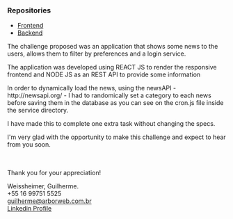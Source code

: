 ### Repositories
* [Frontend](https://github.com/gsweissheimer/cheescake/tree/frontend)
* [Backend](https://github.com/gsweissheimer/cheescake/tree/backend)

<p>The challenge proposed was an application that shows some news to the users, allows them to filter by preferences and a login service.</p>
<p>The application was developed using REACT JS to render the responsive frontend and NODE JS  as an REST API to provide some information</p>
<p>In order to dynamically load the news, using the newsAPI - http://newsapi.org/ - I had to randomically set a category to each news before saving them in the database as you can see on the cron.js file inside the service directory.</p>
<p>I have made this to complete one extra task without changing the specs.</p>
<p>I'm very glad with the opportunity to make this challenge and expect to hear from you soon.</p>

<br /><br />Thank you for your appreciation!

Weissheimer, Guilherme.<br />
+55 16 99751 5525<br />
guilherme@arborweb.com.br<br />
[Linkedin Profile](https://www.linkedin.com/in/guilherme-weissheimer-400868131/?locale=en_US)
